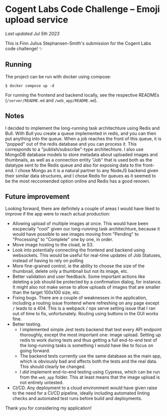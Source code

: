 # Cogent Labs Code Challenge – Emoji upload service

*Last updated Jul 5th 2023*

This is Finn Julius Stephansen-Smith's submission for the Cogent Labs code challenge! ✨

## Running 

The project can be run with docker using compose: 

`$ docker compose up -d`

For running the frontend and backend locally, see the respective READMEs (`/server/README.md` and `/web_app/README.md`). 

## Notes

I decided to implement the long-running task architechture using Redis and Bull. With Bull you create a queue implemented in redis, 
and you can then put anything into the queue. When a job reaches the front of this queue, it is "popped" out of the redis database
and you can process it. This corresponds to a "publish/subscribe"-type architechture. I also use MongoDB database models to store
metadata about uploaded images and thumbnails, as well as a connection entity "Job" that is used both as the datatype sent to 
the Redis queue and also for exposing data to the front-end. I chose Mongo as it is a natural partner to any NodeJS backend given
their similar data structures, and I chose Redis for queues as it seemed to be the most reccomended option online and Redis has a
good renown.

## Future improvement

Looking forward, there are definitely a couple of areas I would have liked to improve if the app were to reach actual production:

- Allowing upload of multiple images at once. This would have been escpecially "cool" given our long-running task architechture, because it would have possible to see images moving from "Pending" to "Processing" to "Complete" one by one, in order.
- Move image hosting to the cload, ie S3.
- Look into potentially connecting the frontend and backend using websockets. This would be useful for real-time updates of Job Statuses, instead of having to rely on polling
- More fine-grained control, ie the ability to choose the size of the thumbnail, delete only a thumbnail but not its image, etc.
- Better validation and user feedback. Some important actions like deleting a job should be protected by a confirmation dialog, for instance. It might also not make sense to allow uploads of images that are smaller than the target 100x100 size, etc.
- Fixing bugs. There are a couple of weaknesses in the application, including a routing issue frontend where refreshing on any page except `/` leads to a 404. This is a webpack / npx serve setting issue that I ran out of time to fix, unfortunately. Routing using buttons in the GUI works fine.
- Better testing. 
	- I implemented simple Jest tests backend that test every API endpoint thoroughly, except the most important one: image upload. Setting up redis to work during tests and thus getting a full end-to-end test of the long-running tasks is something I would have like to focus on going forward. 
	- The backend tests currently use the same database as the main app, which is obviously bad and affects both the tests and the real data. This should clearly be changed.
	- I *did* implement end-to-end testing using Cypress, which can be run from the `web_app` folder. This at least  means that the image upload is not entirely untested.
- CI/CD. Any deployment to a cloud environment would have given raise to the need for a CI/CD pipeline, ideally including automated linting checks and automated test runs before build and deployments.

Thank you for considering my application!